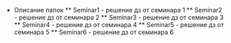 * Описание папок
** Seminar1 - решение дз от семинара 1
** Seminar2 - решение дз от семинара 2
** Seminar3 - решение дз от семинара 3
** Seminar4 - решение дз от семинара 4
** Seminar5 - решение дз от семинара 5
** Seminar6 - решение дз от семинара 6
